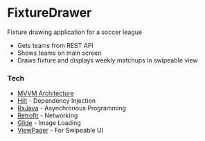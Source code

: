 # FixtureDrawer

Fixture drawing application for a soccer league

* Gets teams from REST API
* Shows teams on main screen
* Draws fixture and displays weekly matchups in swipeable view


<h3>Tech</h3>

* [MVVM Architecture](https://developer.android.com/jetpack/guide)
* [Hilt](https://dagger.dev/hilt/) - Dependency Injection
* [RxJava](https://github.com/ReactiveX/RxJava) - Asynchronous Programming
* [Retrofit](https://square.github.io/retrofit/) - Networking
* [Glide](https://bumptech.github.io/glide/) - Image Loading
* [ViewPager](https://developer.android.com/guide/navigation/navigation-swipe-view-2) - For Swipeable UI



